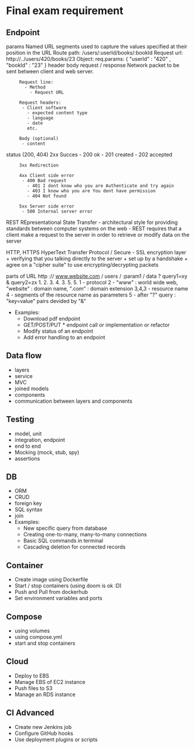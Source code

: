 # Final exam requirement
## Endpoint
  params
	   Named URL segments used to capture the values specified at their position in the URL
		 Route path: 	/users/:userId/books/:bookId
		 Request url: http://../users/420/books/23
		 Object: 			req.params: { "userId" : "420" , "bookId" : "23" }
  header
	body
	request / response
		 Network packet to be sent between client and web server.

		 Request line:
		   - Method
			 - Request URL

		 Request headers:
		  - Client software
			- expected content type
			- language
			- date
			etc.

		 Body (optional)
		  - content
		 
  status (200, 404)
		 2xx Succes
      - 200 ok
		  - 201 created
		  - 202 accepted

		 3xx Redirection

		 4xx Client side error
		  - 400 Bad request
			- 401 I dont know who you are Authenticate and try again
			- 403 I know who you are You dont have permission
			- 404 Not found

		 5xx Server side error
		  - 500 Internal server error
  REST
	   REpresentational State Transfer
			- architectural style for providing standards between computer systems on the web
			- REST requires that a client make a request to the server in order to retrieve or modify data on the server

  HTTP, HTTPS
		 HyperText Transfer Protocol / Secure
			- SSL encryption layer
				+ verifying that you talking directly to the server
				+ set up by a handshake
				+ agree on a "cipher suite" to use encrypting/decrypting packets

  parts of URL
		 http :// www.website.com / users / :param1 / data ? query1=xy & query2=zx
		  1.             2.           3.        4.     3.        5.          5.
			1 - protocol
			2 - "www" : world wide web, "website" : domain name, ".com" : domain extension
			3,4,3 - resource name
			4 - segments of the resource name as parameters
			5 - after "?" query : "key=value" pairs devided by "&"
  - Examples:
    - Download pdf endpoint
    - GET/POST/PUT * endpoint call or implementation or refactor
    - Modify status of an endpoint
    - Add error handling to an endpoint

## Data flow
  - layers
  - service
  - MVC
  - joined models
  - components
  - communication between layers and components

## Testing
  - model, unit
  - integration, endpoint
  - end to end
  - Mocking (mock, stub, spy)
  - assertions

## DB
  - ORM
  - CRUD
  - foreign key
  - SQL syntax
  - join
  - Examples:
    - New specific query from database
    - Creating one-to-many, many-to-many connections
    - Basic SQL commands in terminal
    - Cascading deletion for connected records

## Container
  - Create image using Dockerfile
  - Start / stop containers (using doom is ok :D)
  - Push and Pull from dockerhub
  - Set environment variables and ports

## Compose
  - using volumes
  - using compose.yml
  - start and stop containers

## Cloud
  - Deploy to EBS
  - Manage EBS of EC2 instance
  - Push files to S3
  - Manage an RDS instance

## CI Advanced
  - Create new Jenkins job
  - Configure GitHub hooks
  - Use deployment plugins or scripts


